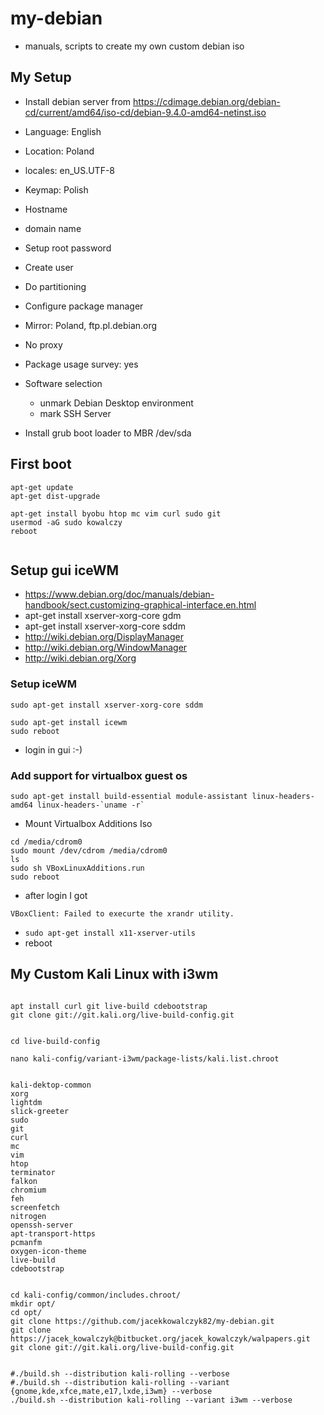 # my-debian
* manuals, scripts to create my own custom debian iso

## My Setup 

* Install debian server from https://cdimage.debian.org/debian-cd/current/amd64/iso-cd/debian-9.4.0-amd64-netinst.iso 
* Language: English 
* Location: Poland
* locales: en_US.UTF-8
* Keymap: Polish 
* Hostname
* domain name
* Setup root password
* Create user
* Do partitioning 
* Configure package manager
* Mirror: Poland, ftp.pl.debian.org
* No proxy 
* Package usage survey: yes

* Software selection 
  * unmark Debian Desktop environment
  * mark SSH Server
* Install grub boot loader to MBR /dev/sda


## First boot 

```
apt-get update
apt-get dist-upgrade

apt-get install byobu htop mc vim curl sudo git 
usermod -aG sudo kowalczy 
reboot 


```

## Setup gui iceWM

* https://www.debian.org/doc/manuals/debian-handbook/sect.customizing-graphical-interface.en.html
* apt-get install xserver-xorg-core gdm
* apt-get install xserver-xorg-core sddm
* http://wiki.debian.org/DisplayManager
* http://wiki.debian.org/WindowManager
* http://wiki.debian.org/Xorg

### Setup iceWM

```
sudo apt-get install xserver-xorg-core sddm 

sudo apt-get install icewm
sudo reboot 

```

* login in gui  :-) 

### Add support for virtualbox guest os 

```
sudo apt-get install build-essential module-assistant linux-headers-amd64 linux-headers-`uname -r`
```

* Mount Virtualbox Additions Iso 
```
cd /media/cdrom0
sudo mount /dev/cdrom /media/cdrom0
ls
sudo sh VBoxLinuxAdditions.run 
sudo reboot 

```
* after login I got 
```
VBoxClient: Failed to execurte the xrandr utility. 
```
* `sudo apt-get install x11-xserver-utils`
* reboot 



## My Custom Kali Linux with i3wm 

```

apt install curl git live-build cdebootstrap
git clone git://git.kali.org/live-build-config.git


cd live-build-config

nano kali-config/variant-i3wm/package-lists/kali.list.chroot


kali-dektop-common 
xorg
lightdm
slick-greeter
sudo
git 
curl 
mc
vim 
htop
terminator
falkon
chromium
feh
screenfetch
nitrogen 
openssh-server
apt-transport-https
pcmanfm
oxygen-icon-theme
live-build 
cdebootstrap


cd kali-config/common/includes.chroot/
mkdir opt/
cd opt/
git clone https://github.com/jacekkowalczyk82/my-debian.git
git clone https://jacek_kowalczyk@bitbucket.org/jacek_kowalczyk/walpapers.git
git clone git://git.kali.org/live-build-config.git


#./build.sh --distribution kali-rolling --verbose
#./build.sh --distribution kali-rolling --variant {gnome,kde,xfce,mate,e17,lxde,i3wm} --verbose
./build.sh --distribution kali-rolling --variant i3wm --verbose


``` 

